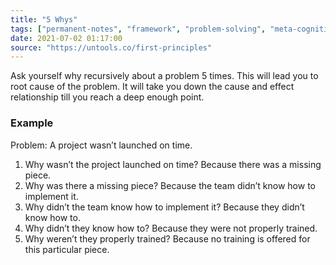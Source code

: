 ```yaml
---
title: "5 Whys"
tags: ["permanent-notes", "framework", "problem-solving", "meta-cognition" ]
date: 2021-07-02 01:17:00
source: "https://untools.co/first-principles"
---
```


Ask yourself why recursively about a problem 5 times. This will lead you to root cause of the problem. It will take you down the cause and effect relationship till you reach a deep enough point.

### Example

Problem: A project wasn’t launched on time.

1. Why wasn’t the project launched on time? Because there was a missing piece.
1. Why was there a missing piece? Because the team didn’t know how to implement it.
1. Why didn’t the team know how to implement it? Because they didn’t know how to.
1. Why didn’t they know how to? Because they were not properly trained.
1. Why weren’t they properly trained? Because no training is offered for this particular piece.

